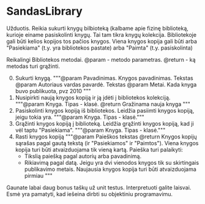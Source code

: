 # SandasLibrary
Užduotis.
  Reikia sukurti knygų bilbioteką (kalbame apie fizinę biblioteką, kurioje einame pasiskolinti knygų. Tai
tam tikra knygų kolekcija. Bibliotekoje gali būti kelios kopijos tos pačios knygos.
Viena knygos kopija gali būti arba "Pasiekiama" (t.y. yra bibliotekos pastate) arba "Paimta" (t.y.
pasiskolinta)

Reikalingi Bibliotekos metodai. @param - metodo parametras. @return - ką metodas turi grąžinti.

0. Sukurti knygą.
    """@param Pavadinimas. Knygos pavadinimas. Tekstas
    @param Autoriaus vardas pavardė. Tekstas
    @param Metai. Kada knyga buvo publikuota, pvz 2010 """
1. Nusipirkti naują knygos kopiją ir ją įdėti į bibliotekos kolekciją.
    """@param Knyga. Tipas - klasė.
    @return Gražinama nauja knyga """
2. Pasiskolinti knygos kopiją iš bibliotekos. Leidžia pasiimti knygos kopiją, jeigu tokia yra.
    """@param Knyga. Tipas - klasė."""
3. Grąžinti knygos kopiją į biblioteką. Leidžia grąžinti knygos kopiją, kad ji vėl taptu "Pasiekiama".
    """@param Knyga. Tipas - klasė."""
4. Rasti knygos kopiją
    """@param Paieškos tekstas
    @return Knygos kopijų sąrašas pagal gautą tekstą (ir "Pasiekiamos" ir "Paimtos"). Viena knygos
kopija turi būti atvaizduojama tik vieną kartą.
 Paieška turi palaikyti:
    - Tikslią paiešką pagal autorių arba pavadinimą.
    - Rikiavimą pagal datą. Jeigu yra dvi vienodos knygos tik su skirtingais publikavimo metais.
Naujausia knygos kopija turi būti atvaizduojama pirmiau """

Gaunate labai daug bonus taškų už unit testus.
Interpretuoti galite laisvai. Esmė yra pamatyti, kad iešeina dirbti su objektiniu programavimu. 
